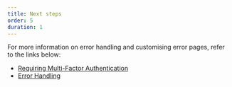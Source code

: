 ```yaml
---
title: Next steps
order: 5
duration: 1
---
```


For more information on error handling and customising error pages, refer to the links below:

- [Requiring Multi-Factor Authentication](https://shibboleth.atlassian.net/wiki/spaces/SP3/pages/2114781453/Requiring+Multi-Factor+Authentication)
- [Error Handling](https://shibboleth.atlassian.net/wiki/spaces/SP3/pages/2065334361/Errors)